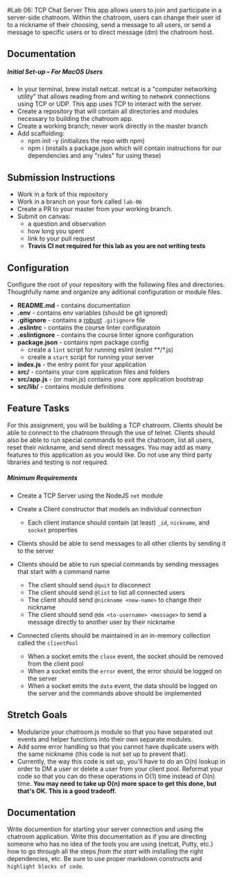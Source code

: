 #Lab 06: TCP Chat Server
This app allows users to join and participate in a server-side chatroom. Within the chatroom, users can change their user id to a nickname of their choosing, send a message to all users, or send a message to specific users or to direct message (dm) the chatroom host.

## Documentation

##### Initial Set-up – For MacOS Users
- In your terminal, brew install netcat. netcat is a "computer networking utility" that allows reading from and writing to network connections using TCP or UDP. This app uses TCP to interact with the server.
- Create a repository that will contain all directories and modules necessary to building the chatroom app.
- Create a working branch; never work directly in the master branch
- Add scaffolding:
  - npm init -y (initializes the repo with npm)
  - npm i (installs a package.json which will contain instructions for our dependencies and any "rules" for using these)

## Submission Instructions
* Work in a fork of this repository
* Work in a branch on your fork called `lab-06`
* Create a PR to your master from your working branch.
* Submit on canvas:
  * a question and observation
  * how long you spent
  * link to your pull request
  * **Travis CI not required for this lab as you are not writing tests**

## Configuration 
Configure the root of your repository with the following files and directories. Thoughfully name and organize any aditional configuration or module files.
* **README.md** - contains documentation
* **.env** - contains env variables (should be git ignored)
* **.gitignore** - contains a [robust](http://gitignore.io) `.gitignore` file 
* **.eslintrc** - contains the course linter configuratoin
* **.eslintignore** - contains the course linter ignore configuration
* **package.json** - contains npm package config
  * create a `lint` script for running eslint (eslint **/*.js)
  * create a `start` script for running your server
* **index.js** - the entry point for your application
* **src/** - contains your core application files and folders
* **src/app.js** - (or main.js) contains your core application bootstrap
* **src/lib/** - contains module definitions

## Feature Tasks  
For this assignment, you will be building a TCP chatroom. Clients should be able to connect to the chatroom through the use of telnet. Clients should also be able to run special commands to exit the chatroom, list all users, reset their nickname, and send direct messages. You may add as many features to this application as you would like. Do not use any third party libraries and testing is *not* required.

##### Minimum Requirements 
* Create a TCP Server using the NodeJS `net` module
* Create a Client constructor that models an individual connection 
  * Each client instance should contain (at least) `_id`, `nickname`, and `socket` properties
* Clients should be able to send messages to all other clients by sending it to the server
* Clients should be able to run special commands by sending messages that start with a command name
  * The client should send `@quit` to disconnect
  * The client should send `@list` to list all connected users
  * The client should send `@nickname <new-name>` to change their nickname
  * The client should send `@dm <to-username> <message>` to send a message directly to another user by their nickname

* Connected clients should be maintained in an in-memory collection called the `clientPool`
  * When a socket emits the `close` event, the socket should be removed from the client pool
  * When a socket emits the `error` event, the error should be logged on the server
  * When a socket emits the `data` event, the data should be logged on the server and the commands above should be implemented
  
## Stretch Goals
* Modularize your chatroom.js module so that you have separated out events and helper functions into their own separate modules.
* Add some error handling so that you cannot have duplicate users with the same nickname (this code is not set up to prevent that). 
* Currently, the way this code is set up, you'll have to do an O(n) lookup in order to DM a user or delete a user from your client pool. Reformat your code so that you can do these operations in O(1) time instead of O(n) time. **You may need to take up O(n) more space to get this done, but that's OK. This is a good tradeoff.** 

##  Documentation  
Write documention for starting your server connection and using the chatroom application.  Write this documentation as if you are directing someone who has no idea of the tools you are using (netcat, Putty, etc.) how to go through all the steps *from the start* with installing the right dependencies, etc. Be sure to use proper markdown constructs and `highlight blocks of code`.
